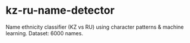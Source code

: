 # kz-ru-name-detector
Name ethnicity classifier (KZ vs RU) using character patterns &amp; machine learning. Dataset: 6000 names.
